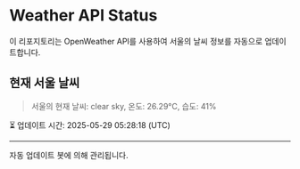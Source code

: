 
# Weather API Status

이 리포지토리는 OpenWeather API를 사용하여 서울의 날씨 정보를 자동으로 업데이트합니다.

## 현재 서울 날씨
> 서울의 현재 날씨: clear sky, 온도: 26.29°C, 습도: 41%

⏳ 업데이트 시간: 2025-05-29 05:28:18 (UTC)

---
자동 업데이트 봇에 의해 관리됩니다.
